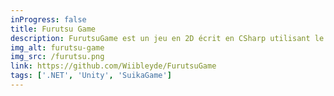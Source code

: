 ```yaml
---
inProgress: false
title: Furutsu Game
description: FurutsuGame est un jeu en 2D écrit en CSharp utilisant le moteur de jeu Unity (réalisé pour un projet scolaire).
img_alt: furutsu-game
img_src: /furutsu.png
link: https://github.com/Wiibleyde/FurutsuGame
tags: ['.NET', 'Unity', 'SuikaGame']
---
```

